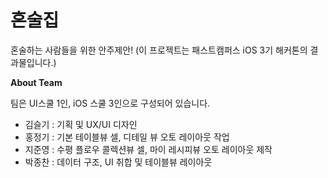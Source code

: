 # 혼술집

혼술하는 사람들을 위한 안주제안!
(이 프로젝트는 패스트캠퍼스 iOS 3기 해커톤의 결과물입니다.)


**About Team**

팀은 UI스쿨 1인, iOS 스쿨 3인으로 구성되어 있습니다.

- 김슬기 : 기획 및 UX/UI 디자인
- 홍정기 : 기본 테이블뷰 셀, 디테일 뷰 오토 레이아웃 작업
- 지준영 : 수평 플로우 콜렉션뷰 셀, 마이 레시피뷰 오토 레이아웃 제작
- 박종찬 : 데이터 구조, UI 취합 및 테이블뷰 레이아웃

